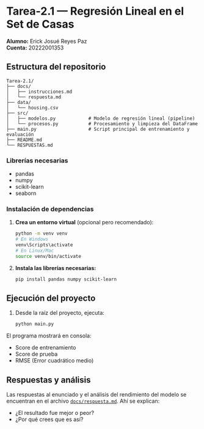 # Tarea-2.1 — Regresión Lineal en el Set de Casas

**Alumno:** Erick Josué Reyes Paz  
**Cuenta:** 20222001353


## Estructura del repositorio

```
Tarea-2.1/
├── docs/
│   ├── instrucciones.md
│   └── respuesta.md
├── data/
│   └── housing.csv 
├── src/
│   ├── modelos.py            # Modelo de regresión lineal (pipeline)
│   └── procesos.py           # Procesamiento y limpieza del DataFrame
├── main.py                   # Script principal de entrenamiento y evaluación
├── README.md                
└── RESPUESTAS.md            
```

### Librerías necesarias

- pandas
- numpy
- scikit-learn
- seaborn

### Instalación de dependencias

1. **Crea un entorno virtual** (opcional pero recomendado):

    ```bash
    python -m venv venv
    # En Windows
    venv\Scripts\activate
    # En Linux/Mac
    source venv/bin/activate
    ```

2. **Instala las librerías necesarias:**

    ```bash
    pip install pandas numpy scikit-learn
    ```

## Ejecución del proyecto

1. Desde la raíz del proyecto, ejecuta:

    ```bash
    python main.py
    ```

El programa mostrará en consola:

- Score de entrenamiento
- Score de prueba
- RMSE (Error cuadrático medio)

## Respuestas y análisis

Las respuestas al enunciado y el análisis del rendimiento del modelo se encuentran en el archivo [`docs/respuesta.md`](docs/respuesta.md). Ahí se explican:
- ¿El resultado fue mejor o peor?
- ¿Por qué crees que es así?